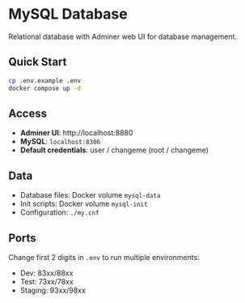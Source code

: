 # MySQL Database

Relational database with Adminer web UI for database management.

## Quick Start

```bash
cp .env.example .env
docker compose up -d
```

## Access

- **Adminer UI**: http://localhost:8880
- **MySQL**: `localhost:8306`
- **Default credentials**: user / changeme (root / changeme)

## Data

- Database files: Docker volume `mysql-data`
- Init scripts: Docker volume `mysql-init`
- Configuration: `./my.cnf`

## Ports

Change first 2 digits in `.env` to run multiple environments:
- Dev: 83xx/88xx
- Test: 73xx/78xx
- Staging: 93xx/98xx